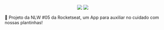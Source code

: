 <p align="center">
  <img src=https://img.shields.io/badge/last%20commit-24%2F04%2F2021-03BB85/>
  <img src=https://img.shields.io/badge/license-MIT-03BB85/>
</p
  
  <img src="./assets/adaptive-icon.png" height="20%" width="20%"/>



🌱 Projeto da NLW #05 da Rocketseat, um App para auxiliar no cuidado com nossas plantinhas!

